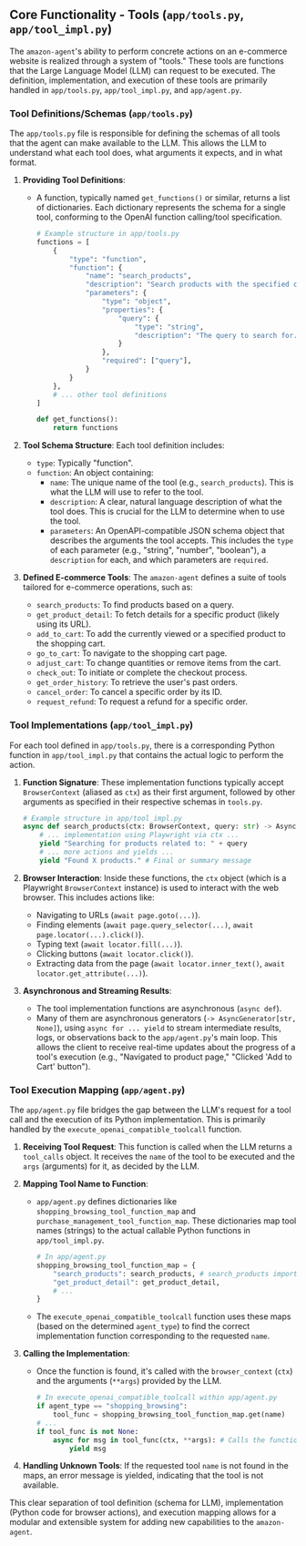 ## Core Functionality - Tools (`app/tools.py`, `app/tool_impl.py`)

The `amazon-agent`'s ability to perform concrete actions on an e-commerce website is realized through a system of "tools." These tools are functions that the Large Language Model (LLM) can request to be executed. The definition, implementation, and execution of these tools are primarily handled in `app/tools.py`, `app/tool_impl.py`, and `app/agent.py`.

### Tool Definitions/Schemas (`app/tools.py`)

The `app/tools.py` file is responsible for defining the schemas of all tools that the agent can make available to the LLM. This allows the LLM to understand what each tool does, what arguments it expects, and in what format.

1.  **Providing Tool Definitions**:
    *   A function, typically named `get_functions()` or similar, returns a list of dictionaries. Each dictionary represents the schema for a single tool, conforming to the OpenAI function calling/tool specification.
        ```python
        # Example structure in app/tools.py
        functions = [
            {
                "type": "function",
                "function": {
                    "name": "search_products",
                    "description": "Search products with the specified criteria.",
                    "parameters": {
                        "type": "object",
                        "properties": {
                            "query": {
                                "type": "string",
                                "description": "The query to search for. For example, 'laptop'"
                            }
                        },
                        "required": ["query"],
                    }
                }
            },
            # ... other tool definitions
        ]

        def get_functions():
            return functions
        ```

2.  **Tool Schema Structure**: Each tool definition includes:
    *   `type`: Typically "function".
    *   `function`: An object containing:
        *   `name`: The unique name of the tool (e.g., `search_products`). This is what the LLM will use to refer to the tool.
        *   `description`: A clear, natural language description of what the tool does. This is crucial for the LLM to determine when to use the tool.
        *   `parameters`: An OpenAPI-compatible JSON schema object that describes the arguments the tool accepts. This includes the `type` of each parameter (e.g., "string", "number", "boolean"), a `description` for each, and which parameters are `required`.

3.  **Defined E-commerce Tools**: The `amazon-agent` defines a suite of tools tailored for e-commerce operations, such as:
    *   `search_products`: To find products based on a query.
    *   `get_product_detail`: To fetch details for a specific product (likely using its URL).
    *   `add_to_cart`: To add the currently viewed or a specified product to the shopping cart.
    *   `go_to_cart`: To navigate to the shopping cart page.
    *   `adjust_cart`: To change quantities or remove items from the cart.
    *   `check_out`: To initiate or complete the checkout process.
    *   `get_order_history`: To retrieve the user's past orders.
    *   `cancel_order`: To cancel a specific order by its ID.
    *   `request_refund`: To request a refund for a specific order.

### Tool Implementations (`app/tool_impl.py`)

For each tool defined in `app/tools.py`, there is a corresponding Python function in `app/tool_impl.py` that contains the actual logic to perform the action.

1.  **Function Signature**: These implementation functions typically accept `BrowserContext` (aliased as `ctx`) as their first argument, followed by other arguments as specified in their respective schemas in `tools.py`.
    ```python
    # Example structure in app/tool_impl.py
    async def search_products(ctx: BrowserContext, query: str) -> AsyncGenerator[str, None]:
        # ... implementation using Playwright via ctx ...
        yield "Searching for products related to: " + query
        # ... more actions and yields ...
        yield "Found X products." # Final or summary message
    ```

2.  **Browser Interaction**: Inside these functions, the `ctx` object (which is a Playwright `BrowserContext` instance) is used to interact with the web browser. This includes actions like:
    *   Navigating to URLs (`await page.goto(...)`).
    *   Finding elements (`await page.query_selector(...)`, `await page.locator(...).click()`).
    *   Typing text (`await locator.fill(...)`).
    *   Clicking buttons (`await locator.click()`).
    *   Extracting data from the page (`await locator.inner_text()`, `await locator.get_attribute(...)`).

3.  **Asynchronous and Streaming Results**:
    *   The tool implementation functions are asynchronous (`async def`).
    *   Many of them are asynchronous generators (`-> AsyncGenerator[str, None]`), using `async for ... yield` to stream intermediate results, logs, or observations back to the `app/agent.py`'s main loop. This allows the client to receive real-time updates about the progress of a tool's execution (e.g., "Navigated to product page," "Clicked 'Add to Cart' button").

### Tool Execution Mapping (`app/agent.py`)

The `app/agent.py` file bridges the gap between the LLM's request for a tool call and the execution of its Python implementation. This is primarily handled by the `execute_openai_compatible_toolcall` function.

1.  **Receiving Tool Request**: This function is called when the LLM returns a `tool_calls` object. It receives the `name` of the tool to be executed and the `args` (arguments) for it, as decided by the LLM.

2.  **Mapping Tool Name to Function**:
    *   `app/agent.py` defines dictionaries like `shopping_browsing_tool_function_map` and `purchase_management_tool_function_map`. These dictionaries map tool names (strings) to the actual callable Python functions in `app/tool_impl.py`.
        ```python
        # In app/agent.py
        shopping_browsing_tool_function_map = {
            "search_products": search_products, # search_products imported from .tool_impl
            "get_product_detail": get_product_detail,
            # ...
        }
        ```
    *   The `execute_openai_compatible_toolcall` function uses these maps (based on the determined `agent_type`) to find the correct implementation function corresponding to the requested `name`.

3.  **Calling the Implementation**:
    *   Once the function is found, it's called with the `browser_context` (`ctx`) and the arguments (`**args`) provided by the LLM.
        ```python
        # In execute_openai_compatible_toolcall within app/agent.py
        if agent_type == "shopping_browsing":
            tool_func = shopping_browsing_tool_function_map.get(name)
        # ...
        if tool_func is not None:
            async for msg in tool_func(ctx, **args): # Calls the function from tool_impl.py
                yield msg
        ```

4.  **Handling Unknown Tools**: If the requested tool `name` is not found in the maps, an error message is yielded, indicating that the tool is not available.

This clear separation of tool definition (schema for LLM), implementation (Python code for browser actions), and execution mapping allows for a modular and extensible system for adding new capabilities to the `amazon-agent`.
